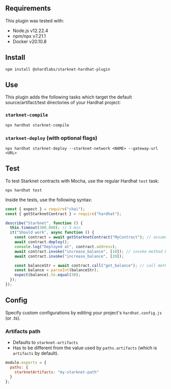 ## Requirements
This plugin was tested with:
- Node.js v12.22.4
- npm/npx v7.21.1
- Docker v20.10.8

## Install
```
npm install @shardlabs/starknet-hardhat-plugin
```

## Use
This plugin adds the following tasks which target the default source/artifact/test directories of your Hardhat project:
### `starknet-compile`
```shell
npx hardhat starknet-compile
```

### `starknet-deploy` (with optional flags)
```shell
npx hardhat starknet-deploy --starknet-network <NAME> --gateway-url <URL>
```

## Test
To test Starknet contracts with Mocha, use the regular Hardhat `test` task:
```shell
npx hardhat test
```

Inside the tests, use the following syntax:
```javascript
const { expect } = require("chai");
const { getStarknetContract } = require("hardhat");

describe("Starknet", function () {
  this.timeout(300_000); // 5 min
  it("Should work", async function () {
    const contract = await getStarknetContract("MyContract"); // assumes there is a file MyContract.cairo
    await contract.deploy();
    console.log("Deployed at", contract.address);
    await contract.invoke("increase_balance", [10]); // invoke method by name and pass arguments in an array
    await contract.invoke("increase_balance", [20]);

    const balanceStr = await contract.call("get_balance"); // call method by name and receive the result (string)
    const balance = parseInt(balanceStr);
    expect(balance).to.equal(30);
  });
});
```

## Config
Specify custom configurations by editing your project's `hardhat.config.js` (or .ts).

### Artifacts path
- Defaults to `starknet-artifacts`
- Has to be different from the value used by `paths.artifacts` (which is `artifacts` by default).
```javascript
module.exports = {
  paths: {
    starknetArtifacts: "my-starknet-path"
  }
};
```
